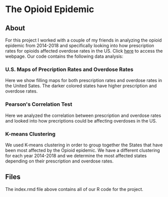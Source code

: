 # The Opioid Epidemic
## About
For this project I worked with a couple of my friends in analyzing the opioid epidemic from 2014-2018 and specifically looking into how prescription rates for opioids affected overdose rates in the US. Click [here](https://cmurphy28.github.io/opioid-epidemic.github.io/) to access the webpage. Our code contains the following data analysis:
### U.S. Maps of Precription Rates and Overdose Rates
Here we show filling maps for both prescription rates and overdose rates in the United Sates. The darker colored states have higher prescription and overdose rates. 
### Pearson's Correlation Test
Here we analyzed the correlation between prescription and overdose rates and looked into how precriptions could be affecting overdoses in the US. 
### K-means Clustering
We used K-means clustering in order to group together the States that have been most affected by the Opioid epidemic. We have a different clustering for each year 2014-2018 and we determine the most affected states depending on their prescription and overdose rates. 

## Files
The index.rmd file above contains all of our R code for the project.
